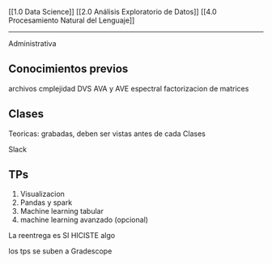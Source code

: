 [[1.0 Data Science]]
[[2.0 Análisis Exploratorio de Datos]]
[[4.0 Procesamiento Natural del Lenguaje]]

---
Administrativa
## Conocimientos previos
archivos 
cmplejidad
DVS
AVA y AVE
espectral
factorizacion de matrices


## Clases
Teoricas: grabadas, deben ser vistas antes de cada Clases

Slack

## TPs
1. Visualizacion
2. Pandas y spark
3. Machine learning tabular
4. machine learning avanzado (opcional)

La reentrega es SI HICISTE algo

los tps se suben a Gradescope
